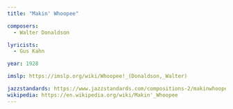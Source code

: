 ```yaml
---
title: "Makin' Whoopee"

composers:
  - Walter Donaldson

lyricists:
  - Gus Kahn

year: 1928

imslp: https://imslp.org/wiki/Whoopee!_(Donaldson,_Walter)

jazzstandards: https://www.jazzstandards.com/compositions-2/makinwhoopee.htm
wikipedia: https://en.wikipedia.org/wiki/Makin'_Whoopee
---
```

